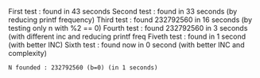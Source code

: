 First test : found in 43 seconds
Second test : found in 33 seconds (by reducing printf frequency)
Third test : found 232792560 in 16 seconds (by testing only n with %2 == 0)
Fourth test : found 232792560 in 3 seconds (with different inc and reducing printf freq
Fiveth test : found in 1 second (with better INC)
Sixth test : found now in 0 second (with better INC and complexity)

	N founded : 232792560 (b=0) (in 1 seconds)